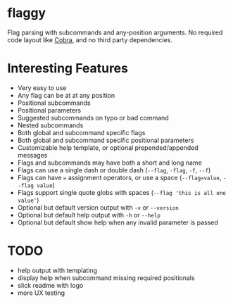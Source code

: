 # flaggy
Flag parsing with subcommands and any-position arguments.  No required code layout like [Cobra](https://github.com/spf13/Cobra), and no third party dependencies.

# Interesting Features

- Very easy to use
- Any flag can be at at any position
- Positional subcommands
- Positional parameters
- Suggested subcommands on typo or bad command
- Nested subcommands
- Both global and subcommand specific flags
- Both global and subcommand specific positional parameters
- Customizable help template, or optional prepended/appended messages
- Flags and subcommands may have both a short and long name
- Flags can use a single dash or double dash (`--flag`, `-flag`, `-f`, `--f`)
- Flags can have `=` assignment operators, or use a space (`--flag=value`, `--flag value`)
- Flags support single quote globs with spaces (`--flag 'this is all one value'`)
- Optional but default version output with `-v` or `--version`
- Optional but default help output with `-h` or `--help`
- Optional but default show help when any invalid parameter is passed


# TODO

- help output with templating
- display help when subcommand missing required positionals
- slick readme with logo
- more UX testing

